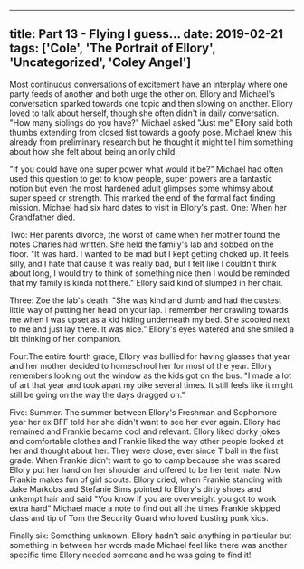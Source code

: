 
---
title: Part 13 - Flying I guess...
date: 2019-02-21
tags: ['Cole', 'The Portrait of Ellory', 'Uncategorized', 'Coley Angel']
---

Most continuous conversations of excitement have an interplay where one party feeds of another and both urge the other on. Ellory and Michael's conversation sparked towards one topic and then slowing on another. Ellory loved to talk about herself, though she often didn't in daily conversation. "How many siblings do you have?" Michael asked "Just me" Ellory said both thumbs extending from closed fist towards a goofy pose. Michael knew this already from preliminary research but he thought it might tell him something about how she felt about being an only child.

"If you could have one super power what would it be?" Michael had often used this question to get to know people, super powers are a fantastic notion but even the most hardened adult glimpses some whimsy about super speed or strength. This marked the end of the formal fact finding mission. Michael had six hard dates to visit in Ellory's past. One: When her Grandfather died.

Two: Her parents divorce, the worst of came when her mother found the notes Charles had written. She held the family's lab and sobbed on the floor. "It was hard. I wanted to be mad but I kept getting choked up. It feels silly, and I hate that cause it was really bad, but I felt like I couldn't think about long, I would try to think of something nice then I would be reminded that my family is kinda not there." Ellory said kind of slumped in her chair.

Three: Zoe the lab's death. "She was kind and dumb and had the custest little way of putting her head on your lap. I remember her crawling towards me when I was upset as a kid hiding underneath my bed. She scooted next to me and just lay there. It was nice." Ellory's eyes watered and she smiled a bit thinking of her companion.

Four:The entire fourth grade, Ellory was bullied for having glasses that year and her mother decided to homeschool her for most of the year. Ellory remembers looking out the window as the kids got on the bus. "I made a lot of art that year and took apart my bike several times. It still feels like it might still be going on the way the days dragged on."

Five: Summer. The summer between Ellory's Freshman and Sophomore year her ex BFF told her she didn't want to see her ever again. Ellory had remained and Frankie became cool and relevant. Ellory liked dorky jokes and comfortable clothes and Frankie liked the way other people looked at her and thought about her. They were close, ever since T ball in the first grade. When Frankie didn't want to go to camp because she was scared Ellory put her hand on her shoulder and offered to be her tent mate. Now Frankie makes fun of girl scouts. Ellory cried, when Frankie standing with Jake Markobs and Stefanie Sims pointed to Ellory's dirty shoes and unkempt hair and said "You know if you are overweight you got to work extra hard" Michael made a note to find out all the times Frankie skipped class and tip of Tom the Security Guard who loved busting punk kids.

Finally six: Something unknown. Ellory hadn't said anything in particular but something in between her words made Michael feel like there was another specific time Ellory needed someone and he was going to find it!
